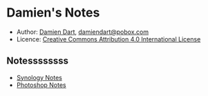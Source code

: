 Damien's Notes
==============

  - Author: [Damien Dart][1], <damiendart@pobox.com>
  - Licence: [Creative Commons Attribution 4.0 International License][2]

[1]: <https://www.robotinaponcho.net/>
[2]: <http://creativecommons.org/licenses/by/4.0/>

## Notessssssss

  - [Synology Notes][3]
  - [Photoshop Notes][4]

[3]: <https://www.robotinaponcho.net/notes/synology>
[4]: <https://www.robotinaponcho.net/notes/photoshop>
